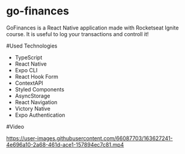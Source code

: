 # go-finances
GoFinances is a React Native application made with Rocketseat Ignite course. It is useful to log your transactions and controll it!

#Used Technologies

- TypeScript
- React Native
- Expo CLI
- React Hook Form
- ContextAPI
- Styled Components
- AsyncStorage
- React Navigation
- Victory Native
- Expo Authentication

#Video

https://user-images.githubusercontent.com/66087703/163627241-4e696a10-2a68-461d-ace1-157894ec7c81.mp4

